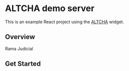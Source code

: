 # ALTCHA demo server

This is an example React project using the [ALTCHA](https://altcha.org) widget.

## Overview

Rama Judicial 

## Get Started



